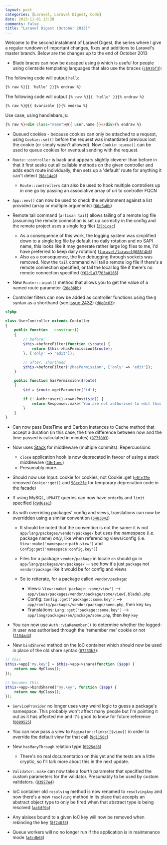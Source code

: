 ```yaml
---
layout: post
categories: [Laravel, Laravel Digest, Code]
date: 2013-11-01 13:20
comments: false
title: "Laravel Digest (October 2013)"
---
```


Welcome to the second instalment of Laravel Digest, the series where I give a regular rundown of important changes, fixes and additions to Laravel's master branch. Below are the changes up to the end of October 2013

- Blade braces can now be escaped using `@` which is useful for people using clientside templating languages that also use the braces ([`cb93bf3`](https://github.com/laravel/framework/commit/cb93bf3df8d25c04939462f81b75ddb9e4e6faa0)):

The following code will output `hello`
``` html
{% raw %}{{ 'hello' }}{% endraw %}
```

The following code will output `{% raw %}{{ 'hello' }}{% endraw %}`
``` html
{% raw %}@{{ $variable }}{% endraw %}
```

Use case, using handlebars.js:
``` html
{% raw %}<div class="name">@{{ user.name }}</div>{% endraw %}
```

- Queued cookies - because cookies can only be attached to a request, using `Cookie::set()` before the request was instantiated previous lost the cookie (or simply wasn't allowed). Now `Cookie::queue()` can be used to queue cookies for eventual sending with the request.

- `Route::controller` is back and appears slightly cleverer than before in that it first seeks out all callable methods on the given controller and adds each route individually, then sets up a 'default' route for anything it can't detect ([`98c14a9`](https://github.com/laravel/framework/commit/98c14a9f90ada608418490e4cfacd51f4ebda384))

    - `Route::controllers` can also be used to hook multiple controllers up in one go by passing an associative array of uri to controller FQCN

- `App::env()` can now be used to check the environment against a list provided (array or multiple arguments) ([`66e5a0b`](https://github.com/laravel/framework/commit/66e5a0b32f61b1ec0e14aa4bc4219d15c2a247c7))

- Remote tail command (`artisan tail`) allows tailing of a remote log file (assuming the remote connection is set up correctly in the config and the remote project uses a single log file) ([`25b1cac`](https://github.com/laravel/framework/commit/25b1cac27080641b289c2ad791b734efff92bcef))
    - As a consequence of this work, the logging system was simplified down to a single log file by default (no daily rotation and no SAPI name, this looks like it may generate rather large log files to me, I'd have preferred to keep daily rotation) ([`laravel/laravel@088f4b6`](https://github.com/laravel/laravel/commit/088f4b69b6b9846dd54b55688f11e44b9bc73483))
    - Also as a consequence, the live debugging through sockets was removed. Now the `tail` command will tail a remote log file if there's a remote connection specified, or tail the local log file if there's no remote connection specified ([`f62d1a7`](https://github.com/laravel/framework/commit/f62d1a727155073357babee95a8f679003a8b93c)/[`763a0265`](https://github.com/laravel/framework/commit/763a02652ba23a9b61f59b47c05ab146bbe76136))

- New `Router::input()` method that allows you to get the value of a named route parameter ([`28e36bb`](https://github.com/laravel/framework/commit/28e36bbc0296e3b4cdf5ae18c5a972923c05b4de))

- Controller filters can now be added as controller functions using the `@` syntax as a shorthand (see [issue 2432](https://github.com/laravel/framework/issues/2432)) ([`d0e0c63`](https://github.com/laravel/framework/commit/d0e0c632e2b3ff15746e48ec7bd57c5cc51d0ae0)):

``` php
<?php

class UserController extends Contoller
{
    public function __construct()
    {
        // before:
        $this->beforeFilter(function ($route) {
            return $this->hasPermission($route);
        }, ['only' => 'edit']);

        // after, shorthand
        $this->beforeFilter('@hasPermission', ['only' => 'edit']);
    }

    public function hasPermission($route)
    {
        $id = $route->getParameter('id');

        if (! Auth::user()->ownsPost($id)) {
            return Response::make('You are not authorised to edit this post', 401);
        }
    }
}
```

- Can now pass DateTime and Carbon instances to Cache method that accept a duration (in this case, the time difference between now and the time passed is calculated in minutes) ([`977f803`](https://github.com/laravel/framework/commit/977f803030b84ce28f034bcf925f93bfb029a0d4))

- Now uses [Stack](http://stackphp.com/) for middleware (multiple commits). Repercussions:

    - `close` application hook is now deprecated in favour of using a stack middleware ([`18e1aec`](https://github.com/laravel/framework/commit/18e1aecb69897b9533968d4c9f291f3a522ef98f))
    - Presumably more...

- Should now use Input::cookie for cookies, not Cookie::get ([`e0fe79e`](https://github.com/laravel/framework/commit/e0fe79e398003e54d54f2626e1283e97209b7f50) removed `Cookie::get()` and [`58ec2fe`](https://github.com/laravel/framework/commit/58ec2fe05f092bdd09f2e05d8a86633b97417cef) for temporary deprecation code in the facade)

- If using MySQL, `UPDATE` queries can now have `orderBy` and `limit` specified ([`d9d61e1`](https://github.com/laravel/framework/commit/d9d61e13fc2f01efc00c9b87ff6f1e91bab1e9b8))

- As with overriding packages' config and views, translations can now be overridden using a similar convention ([`5483042`](https://github.com/laravel/framework/commit/5483042e8762d4f8ffc356579ddaae4f7dc3cbc9))

    - It should be noted that the convention is not the same: it is not `app/lang/packages/vendor/package/` but uses the namespace (i.e. package name) *only*, like when referencing views/config (i.e. `View::make('namespace:path.view')` and `Config:get('namespace:config.key')`)

    - Files for a package `vendor/package` in locale `en` should go in `app/lang/packages/en/package/` -- see how it's just `package` not `vendor/package` like it would be for config and views

    - So to reiterate, for a package called `vendor/package`:

        - Views: `View::make('package::some/view')` ⟶ `app/views/packages/vendor/package/some/view{.blade}.php`
        - Config: `Config::get('package::some.key')` ⟶ `app/config/packages/vendor/package/some.php`, then key `key`
        - Translations: `Lang::get('package::some.key')` ⟶ `app/lang/packages/en/package/some.php`, then key `key`

- You can now use `Auth::viaRemember()` to determine whether the logged-in user was authorised through the 'remember me' cookie or not ([`2184ad4`](https://github.com/laravel/framework/commit/2184ad4c8fe5f05b89ae1d5c6f87012cca150101))

- New `bindShared` method on the IoC container which should now be used in place of the old share syntax ([`07233b3`](https://github.com/laravel/framework/commit/07233b32eb190dffde427b3aee1e5e4f855abd00)):

``` php
// this
$this->app['my.key'] = $this->app->share(function ($app) {
    return new MyClass();
});

// becomes this
$this->app->bindShared('my.key', function ($app) {
    return new MyClass();
});
```

- `ServiceProvider` no longer uses very weird logic to guess a package's namespace. This probably won't affect many people but I'm pointing it out as it has affected me and it's good to know for future reference ([`6089525`](https://github.com/laravel/framework/commit/6089525e1293407085c07588f2eb8b2cd8644b01))

- You can now pass a view to `Paginator::links([$view])` in order to override the default view for that call ([`9d1150c`](https://github.com/laravel/framework/commit/9d1150c8851d22cb1a14faa35304b3dc7f17c94b))

- New `hasManyThrough` relation type ([`0925d86`](https://github.com/laravel/framework/commit/0925d868b900372a39c0f9985308004d24bad46d))
    - There's no real documentation on this yet and the tests are a little cryptic, so I'll talk more about this in the next update.

- `Validator::make` can now take a fourth parameter that specified the custom parameters for the validator. Presumably to be used by custom validators. ([`93977e4`](https://github.com/laravel/framework/commit/93977e49559ec82e8a82f19bbdfcf4f27cfb4ac0))

- IoC container old `resolving` method is now renamed to `resolvingAny` and now there's a new `resolving` method in its place that accepts an abstract object type to only be fired when that abstract type is being resolved ([`aa6df0a`](https://github.com/laravel/framework/commit/aa6df0aa52f588c588c2f0c0646039ad35efe19b))

- Any alaises bound to a given IoC key will now be removed when rebinding the key ([`8f240f8`](https://github.com/laravel/framework/commit/8f240f83785e1aebd0d5abf848d8425786a9ba86))

- Queue workers will no no longer run if the application is in maintenance mode ([`a8cdb68`](https://github.com/laravel/framework/commit/a8cdb683a097e04281ada784d9073c8a83f72bf1))